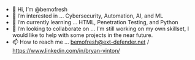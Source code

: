 - 👋 Hi, I’m @bemofresh
- 👀 I’m interested in ... Cybersecurity, Automation, AI, and ML
- 🌱 I’m currently learning ... HTML, Penetration Testing, and Python
- 💞️ I’m looking to collaborate on ... I'm still working on my own skillset, I would like to help with some projects in the near future.
- 📫 How to reach me ... bemofresh@ext-defender.net / https://www.linkedin.com/in/bryan-vinton/

<!---
bemofresh/bemofresh is a ✨ special ✨ repository because its `README.md` (this file) appears on your GitHub profile.
You can click the Preview link to take a look at your changes.
--->
